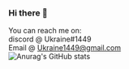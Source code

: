 ### Hi there 👋
You can reach me on:  
discord @ Ukraine#1449  
Email @ Ukraine1449@gmail.com  
![Anurag's GitHub stats](https://github-readme-stats.vercel.app/api?username=Ukraine1449&show_icons=true&theme=gruvbox)
<!--
**Ukraine1449/Ukraine1449** is a ✨ _special_ ✨ repository because its `README.md` (this file) appears on your GitHub profile.

Here are some ideas to get you started:

- 🔭 I’m currently working on ...
- 🌱 I’m currently learning ...
- 👯 I’m looking to collaborate on ...
- 🤔 I’m looking for help with ...
- 💬 Ask me about ...
- 📫 How to reach me: ...
- 😄 Pronouns: ...
- ⚡ Fun fact: ...
-->
